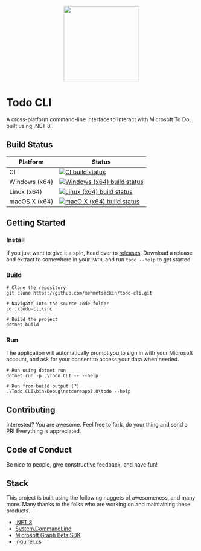 <p align="center">
    <img 
        src="./assets/logo.png"
        width="200"
        height="200"
    />
</p>

# Todo CLI

A cross-platform command-line interface to interact with Microsoft To Do, built using .NET 8.

## Build Status

| Platform | Status |
| ------ | ------------ |
| CI | [![CI build status](https://dev.azure.com/mtseckin/todo-cli/_apis/build/status/CI)](https://dev.azure.com/mtseckin/todo-cli/_build/latest?definitionId=1) |
| Windows (x64) | [![Windows (x64) build status](https://dev.azure.com/mtseckin/todo-cli/_apis/build/status/CD?stageName=build_win_x64)](https://dev.azure.com/mtseckin/todo-cli/_build/latest?definitionId=5) |
| Linux (x64) | [![Linux (x64) build status](https://dev.azure.com/mtseckin/todo-cli/_apis/build/status/CD?stageName=build_linux_x64)](https://dev.azure.com/mtseckin/todo-cli/_build/latest?definitionId=5) |
| macOS X (x64) | [![macO X (x64) build status](https://dev.azure.com/mtseckin/todo-cli/_apis/build/status/CD?stageName=build_osx_x64)](https://dev.azure.com/mtseckin/todo-cli/_build/latest?definitionId=5) |

## Getting Started

### Install

If you just want to give it a spin, head over to [releases](https://github.com/mehmetseckin/todo-cli/releases/). Download a release and extract to somewhere in your `PATH`, and run `todo --help` to get started.

### Build

```
# Clone the repository
git clone https://github.com/mehmetseckin/todo-cli.git

# Navigate into the source code folder
cd .\todo-cli\src

# Build the project
dotnet build
```

### Run

The application will automatically prompt you to sign in with your Microsoft account, and ask for your consent to access your data when needed.

```
# Run using dotnet run
dotnet run -p .\Todo.CLI -- --help

# Run from build output (?)
.\Todo.CLI\bin\Debug\netcoreapp3.0\todo --help
```

## Contributing

Interested? You are awesome. Feel free to fork, do your thing and send a PR! Everything is appreciated.

## Code of Conduct

Be nice to people, give constructive feedback, and have fun!

## Stack

This project is built using the following nuggets of awesomeness, and many more. Many thanks to the folks who are working on and maintaining these products.

- [.NET 8](https://github.com/dotnet/core)
- [System.CommandLine](https://github.com/dotnet/command-line-api)
- [Microsoft Graph Beta SDK](https://github.com/microsoftgraph/msgraph-beta-sdk-dotnet)
- [Inquirer.cs](https://github.com/hayer/Inquirer.cs)
